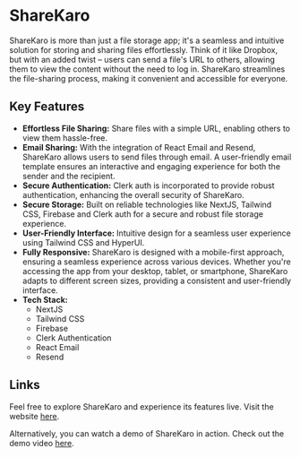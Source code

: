 # ShareKaro

ShareKaro is more than just a file storage app; it's a seamless and intuitive solution for storing and sharing files effortlessly. Think of it like Dropbox, but with an added twist – users can send a file's URL to others, allowing them to view the content without the need to log in. ShareKaro streamlines the file-sharing process, making it convenient and accessible for everyone.

## Key Features

- **Effortless File Sharing:** Share files with a simple URL, enabling others to view them hassle-free.
- **Email Sharing:** With the integration of React Email and Resend, ShareKaro allows users to send files through email. A user-friendly email template ensures an interactive and engaging experience for both the sender and the recipient.
- **Secure Authentication:** Clerk auth is incorporated to provide robust authentication, enhancing the overall security of ShareKaro.
- **Secure Storage:** Built on reliable technologies like NextJS, Tailwind CSS, Firebase and Clerk auth for a secure and robust file storage experience.
- **User-Friendly Interface:** Intuitive design for a seamless user experience using Tailwind CSS and HyperUI.
- **Fully Responsive:** ShareKaro is designed with a mobile-first approach, ensuring a seamless experience across various devices. Whether you're accessing the app from your desktop, tablet, or smartphone, ShareKaro adapts to different screen sizes, providing a consistent and user-friendly interface. 
- **Tech Stack:**
  - NextJS
  - Tailwind CSS
  - Firebase
  - Clerk Authentication
  - React Email
  - Resend

## Links

Feel free to explore ShareKaro and experience its features live. Visit the website [here](https://blog-simplify-sigma.vercel.app/).

Alternatively, you can watch a demo of ShareKaro in action. Check out the demo video [here](https://drive.google.com/file/d/11NLWgt9RXy-U1_9w1XPgzOO0nYEugj4m/view?usp=sharing).
